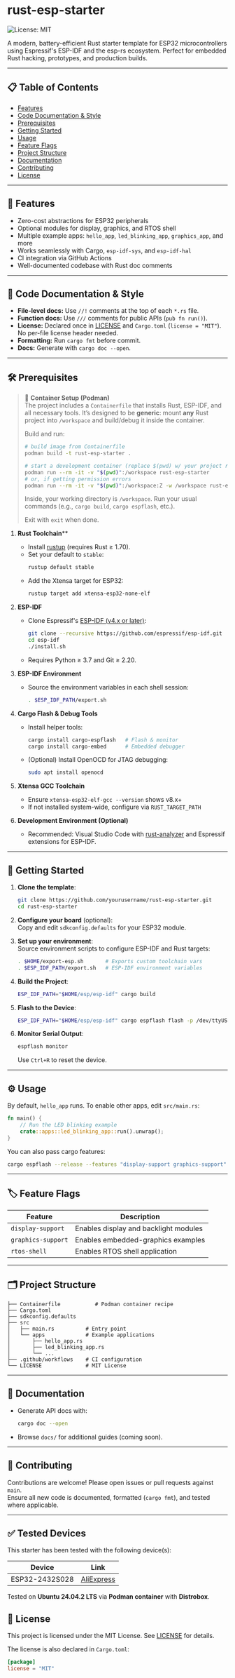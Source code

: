 # rust-esp-starter

![License: MIT](https://img.shields.io/badge/license-MIT-blue.svg)

A modern, battery-efficient Rust starter template for ESP32 microcontrollers using Espressif's ESP-IDF and the esp-rs ecosystem. Perfect for embedded Rust hacking, prototypes, and production builds.

---

## 📋 Table of Contents

- [Features](#-features)
- [Code Documentation & Style](#-code-documentation--style)
- [Prerequisites](#-prerequisites)
- [Getting Started](#-getting-started)
- [Usage](#-usage)
- [Feature Flags](#-feature-flags)
- [Project Structure](#-project-structure)
- [Documentation](#-documentation)
- [Contributing](#-contributing)
- [License](#-license)

---

## 🔧 Features

- Zero-cost abstractions for ESP32 peripherals
- Optional modules for display, graphics, and RTOS shell
- Multiple example apps: `hello_app`, `led_blinking_app`, `graphics_app`, and more
- Works seamlessly with Cargo, `esp-idf-sys`, and `esp-idf-hal`
- CI integration via GitHub Actions
- Well-documented codebase with Rust doc comments

---

## 🧰 Code Documentation & Style

- **File-level docs:** Use `//!` comments at the top of each `*.rs` file.
- **Function docs:** Use `///` comments for public APIs (`pub fn run()`).
- **License:** Declared once in [LICENSE](LICENSE) and `Cargo.toml` (`license = "MIT"`). No per-file license header needed.
- **Formatting:** Run `cargo fmt` before commit.
- **Docs:** Generate with `cargo doc --open`.

---

## 🛠 Prerequisites

> 🎯 **Container Setup (Podman)**  
> The project includes a `Containerfile` that installs Rust, ESP-IDF, and all necessary tools. It’s designed to be **generic**: mount **any** Rust project into `/workspace` and build/debug it inside the container.
>
> Build and run:
>
> ```bash
> # build image from Containerfile
> podman build -t rust-esp-starter .
> 
> # start a development container (replace $(pwd) w/ your project root)
> podman run --rm -it -v "$(pwd)":/workspace rust-esp-starter
> # or, if getting permission errors 
> podman run --rm -it -v "$(pwd)":/workspace:Z -w /workspace rust-esp-starter
> ```
>
> Inside, your working directory is `/workspace`. Run your usual commands (e.g., `cargo build`, `cargo espflash`, etc.).
>
> Exit with `exit` when done.

1. **Rust Toolchain****  
   - Install [rustup](https://rustup.rs/) (requires Rust ≥ 1.70).  
   - Set your default to `stable`:  
     ```bash
     rustup default stable
     ```  
   - Add the Xtensa target for ESP32:  
     ```bash
     rustup target add xtensa-esp32-none-elf
     ```

2. **ESP-IDF**  
   - Clone Espressif's [ESP-IDF (v4.x or later)](https://github.com/espressif/esp-idf):  
     ```bash
     git clone --recursive https://github.com/espressif/esp-idf.git
     cd esp-idf
     ./install.sh
     ```  
   - Requires Python ≥ 3.7 and Git ≥ 2.20.

3. **ESP-IDF Environment**  
   - Source the environment variables in each shell session:  
     ```bash
     . $ESP_IDF_PATH/export.sh
     ```

4. **Cargo Flash & Debug Tools**  
   - Install helper tools:  
     ```bash
     cargo install cargo-espflash   # Flash & monitor
     cargo install cargo-embed      # Embedded debugger
     ```  
   - (Optional) Install OpenOCD for JTAG debugging:  
     ```bash
     sudo apt install openocd
     ```

5. **Xtensa GCC Toolchain**  
   - Ensure `xtensa-esp32-elf-gcc --version` shows v8.x+  
   - If not installed system-wide, configure via `RUST_TARGET_PATH`

6. **Development Environment (Optional)**  
   - Recommended: Visual Studio Code with [rust-analyzer](https://github.com/rust-lang/rust-analyzer) and Espressif extensions for ESP-IDF.

---

## 🚀 Getting Started

1. **Clone the template**:

   ```bash
   git clone https://github.com/yourusername/rust-esp-starter.git
   cd rust-esp-starter
   ```
2. **Configure your board** (optional):  
   Copy and edit `sdkconfig.defaults` for your ESP32 module.

3. **Set up your environment**:  
   Source environment scripts to configure ESP-IDF and Rust targets:
   ```bash
   . $HOME/export-esp.sh       # Exports custom toolchain vars
   . $ESP_IDF_PATH/export.sh   # ESP-IDF environment variables
   ```

4. **Build the Project**:  
   ```bash
   ESP_IDF_PATH="$HOME/esp/esp-idf" cargo build
   ```

5. **Flash to the Device**:  
   ```bash
   ESP_IDF_PATH="$HOME/esp/esp-idf" cargo espflash flash -p /dev/ttyUSB0
   ```

6. **Monitor Serial Output**:  
   ```bash
   espflash monitor
   ```
   Use `Ctrl+R` to reset the device.

---

## ⚙️ Usage

By default, `hello_app` runs. To enable other apps, edit `src/main.rs`:

```rust
fn main() {
    // Run the LED blinking example
    crate::apps::led_blinking_app::run().unwrap();
}
```

You can also pass cargo features:

```bash
cargo espflash --release --features "display-support graphics-support"
```

---

## 🏷 Feature Flags

| Feature            | Description                           |
| ------------------ | ------------------------------------- |
| `display-support`  | Enables display and backlight modules |
| `graphics-support` | Enables embedded-graphics examples    |
| `rtos-shell`       | Enables RTOS shell application        |

---

## 🗂 Project Structure

```
├── Containerfile           # Podman container recipe
├── Cargo.toml
├── sdkconfig.defaults
├── src
│   ├── main.rs          # Entry point
│   └── apps             # Example applications
│       ├── hello_app.rs
│       ├── led_blinking_app.rs
│       └── ...
├── .github/workflows    # CI configuration
└── LICENSE              # MIT License
```

---

## 📖 Documentation

- Generate API docs with:

  ```bash
  cargo doc --open
  ```
- Browse `docs/` for additional guides (coming soon).

---

## 🤝 Contributing

Contributions are welcome! Please open issues or pull requests against `main`.  
Ensure all new code is documented, formatted (`cargo fmt`), and tested where applicable.

---

## ✅ Tested Devices

This starter has been tested with the following device(s):

| Device         | Link                                                                 |
|----------------|----------------------------------------------------------------------|
| ESP32-2432S028 | [AliExpress](https://www.aliexpress.com/item/1005006470918908.html) |

Tested on **Ubuntu 24.04.2 LTS** via **Podman container** with **Distrobox**.

## 📜 License

This project is licensed under the MIT License. See [LICENSE](LICENSE) for details.

The license is also declared in `Cargo.toml`:

```toml
[package]
license = "MIT"
```

